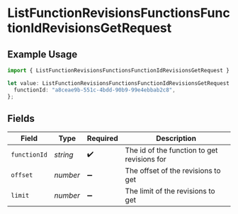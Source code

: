 # ListFunctionRevisionsFunctionsFunctionIdRevisionsGetRequest

## Example Usage

```typescript
import { ListFunctionRevisionsFunctionsFunctionIdRevisionsGetRequest } from "opperai/models/operations";

let value: ListFunctionRevisionsFunctionsFunctionIdRevisionsGetRequest = {
  functionId: "a8ceae9b-551c-4bdd-90b9-99e4ebbab2c8",
};
```

## Fields

| Field                                       | Type                                        | Required                                    | Description                                 |
| ------------------------------------------- | ------------------------------------------- | ------------------------------------------- | ------------------------------------------- |
| `functionId`                                | *string*                                    | :heavy_check_mark:                          | The id of the function to get revisions for |
| `offset`                                    | *number*                                    | :heavy_minus_sign:                          | The offset of the revisions to get          |
| `limit`                                     | *number*                                    | :heavy_minus_sign:                          | The limit of the revisions to get           |